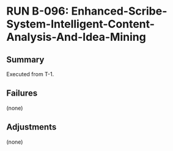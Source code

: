 # RUN B-096: Enhanced-Scribe-System-Intelligent-Content-Analysis-And-Idea-Mining
<!-- BACKLOG_ID: B-096 -->
<!-- FILE_TYPE: run -->
<!-- SLUG: Enhanced-Scribe-System-Intelligent-Content-Analysis-And-Idea-Mining -->
<!-- ROADMAP_REFERENCE: 400_guides/400_project-overview.md -->

## Summary

Executed from T-1.

## Failures

(none)

## Adjustments

(none)
